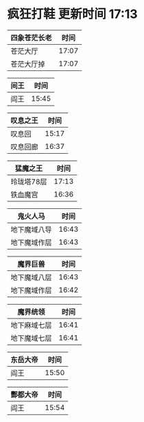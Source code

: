 # 疯狂打鞋 更新时间 17:13

| 四象苍茫长老   | 时间    |
|--------|-------|
| 苍茫大厅 | 17:07 |
| 苍茫大厅掉 | 17:07 |

| 间王   | 时间    |
|--------|-------|
| 阎王 | 15:45 |

| 叹息之王   | 时间    |
|--------|-------|
| 叹息回 | 15:17 |
| 叹息回廊 | 16:37 |

| 猛魔之王   | 时间    |
|--------|-------|
| 玲珑塔78层 | 17:13 |
| 铁血魔宫 | 16:36 |

| 鬼火人马   | 时间    |
|--------|-------|
| 地下魔域八导 | 16:43 |
| 地下魔域作层 | 16:43 |

| 魔界巨兽   | 时间    |
|--------|-------|
| 地下魔域八层 | 16:43 |
| 地下魔域作层 | 16:42 |

| 魔界统领   | 时间    |
|--------|-------|
| 地下麻域七层 | 16:41 |
| 地下魔域七层 | 16:41 |

| 东岳大帝   | 时间    |
|--------|-------|
| 阎王 | 15:50 |

| 酆都大帝   | 时间    |
|--------|-------|
| 阎王 | 15:54 |